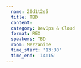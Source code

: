 ```yaml
---
  name: 20d1t2s5
  title: TBD
  content:
  category: DevOps & Cloud
  format: REX
  speakers: TBD
  room: Mezzanine
  time_start: '13:30'
  time_end: '14:15'
---
```



